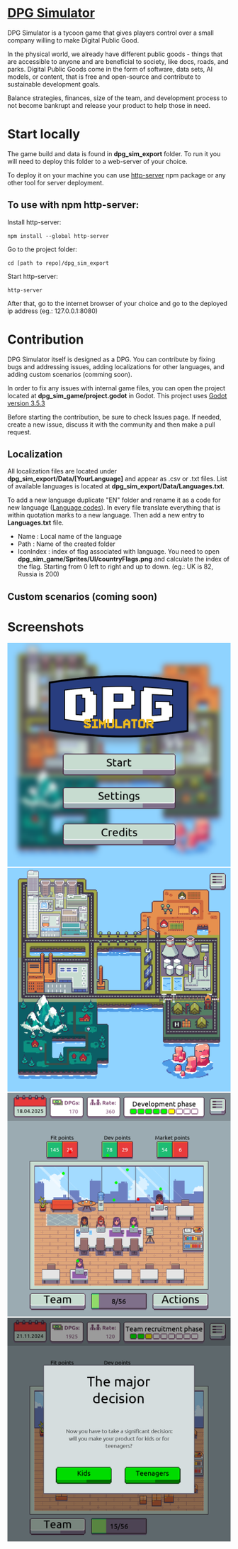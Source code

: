 # [DPG Simulator](https://gamelab-kbtu.itch.io/dpg-simulator)
DPG Simulator is a tycoon game that gives players control over a small company willing to make Digital Public Good.

In the physical world, we already have different public goods - things that are accessible to anyone and are beneficial to society, like docs, roads, and parks. Digital Public Goods come in the form of software, data sets, AI models, or content, that is free and open-source and contribute to sustainable development goals.

Balance strategies, finances, size of the team, and development process to not become bankrupt and release your product to help those in need.

# Start locally
The game build and data is found in <b>dpg_sim_export</b> folder. To run it you will need to deploy this folder to a web-server of your choice.

To deploy it on your machine you can use [http-server](https://www.npmjs.com/package/http-server) npm package or any other tool for server deployment.

## To use with npm http-server:
Install http-server:
```
npm install --global http-server
```
Go to the project folder:
```
cd [path to repo]/dpg_sim_export
```
Start http-server:
```
http-server
```

After that, go to the internet browser of your choice and go to the deployed ip address (eg.: 127.0.0.1:8080)

# Contribution
DPG Simulator itself is designed as a DPG. You can contribute by fixing bugs and addressing issues, adding localizations for other languages, and adding custom scenarios (comming soon).

In order to fix any issues with internal game files, you can open the project located at <b>dpg_sim_game/project.godot</b> in Godot. This project uses [Godot version 3.5.3](https://godotengine.org/download/archive/3.5.3-stable/)

Before starting the contribution, be sure to check Issues page. If needed, create a new issue, discuss it with the community and then make a pull request.

## Localization
All localization files are located under <b>dpg_sim_export/Data/[YourLanguage]</b> and appear as .csv or .txt files. List of available languages is located at <b>dpg_sim_export/Data/Languages.txt</b>.

To add a new language duplicate "EN" folder and rename it as a code for new language ([Language codes](https://meta.wikimedia.org/wiki/Template:List_of_language_names_ordered_by_code)). In every file translate everything that is within quotation marks to a new language. Then add a new entry to <b>Languages.txt</b> file.
* Name : Local name of the language
* Path : Name of the created folder
* IconIndex : index of flag associated with language. You need to open <b>dpg_sim_game/Sprites/UI/countryFlags.png</b> and calculate the index of the flag. Starting from 0 left to right and up to down. (eg.: UK is 82, Russia is 200)

## Custom scenarios (coming soon)

# Screenshots
<img src="https://raw.githubusercontent.com/Kazakh-British-Technical-University/dpgsim/main/screenshots/dpg-sim-1.png" width="512"/>
<img src="https://raw.githubusercontent.com/Kazakh-British-Technical-University/dpgsim/main/screenshots/dpg-sim-2.png" width="512"/>
<img src="https://raw.githubusercontent.com/Kazakh-British-Technical-University/dpgsim/main/screenshots/dpg-sim-3.png" width="512"/>
<img src="https://raw.githubusercontent.com/Kazakh-British-Technical-University/dpgsim/main/screenshots/dpg-sim-4.png" width="512"/>
